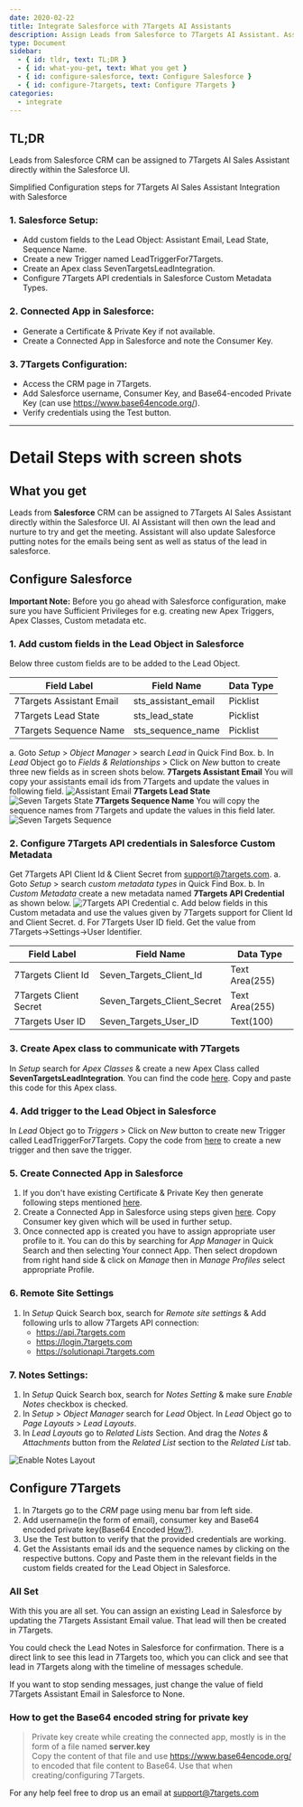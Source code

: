 ```yaml
---
date: 2020-02-22
title: Integrate Salesforce with 7Targets AI Assistants
description: Assign Leads from Salesforce to 7Targets AI Assistant. Assistant will followup and log the emails in Salesforce.
type: Document
sidebar:
  - { id: tldr, text: TL;DR }
  - { id: what-you-get, text: What you get }
  - { id: configure-salesforce, text: Configure Salesforce }
  - { id: configure-7targets, text: Configure 7Targets }
categories:
  - integrate
---
```


## TL;DR

Leads from Salesforce CRM can be assigned to 7Targets AI Sales Assistant directly within the Salesforce UI.

Simplified Configuration steps for 7Targets AI Sales Assistant Integration with Salesforce

### 1. Salesforce Setup:

- Add custom fields to the Lead Object: Assistant Email, Lead State, Sequence Name.
- Create a new Trigger named LeadTriggerFor7Targets.
- Create an Apex class SevenTargetsLeadIntegration.
- Configure 7Targets API credentials in Salesforce Custom Metadata Types.

### 2. Connected App in Salesforce:

- Generate a Certificate & Private Key if not available.
- Create a Connected App in Salesforce and note the Consumer Key.

### 3. 7Targets Configuration:

- Access the CRM page in 7Targets.
- Add Salesforce username, Consumer Key, and Base64-encoded Private Key (can use https://www.base64encode.org/).
- Verify credentials using the Test button.

---

# Detail Steps with screen shots

## What you get

Leads from **Salesforce** CRM can be assigned to 7Targets AI Sales Assistant directly within the Salesforce UI.
AI Assistant will then own the lead and nurture to try and get the meeting. Assistant will also update Salesforce putting notes for the emails being sent as well as status of the lead in salesforce.

## Configure Salesforce

**Important Note:** Before you go ahead with Salesforce configuration, make sure you have Sufficient Privileges for e.g. creating new Apex Triggers, Apex Classes, Custom metadata etc.

### 1. Add custom fields in the Lead Object in Salesforce

Below three custom fields are to be added to the Lead Object.

| Field Label              | Field Name          | Data Type |
| ------------------------ | ------------------- | --------- |
| 7Targets Assistant Email | sts_assistant_email | Picklist  |
| 7Targets Lead State      | sts_lead_state      | Picklist  |
| 7Targets Sequence Name   | sts_sequence_name   | Picklist  |

a. Goto _Setup_ > _Object Manager_ > search _Lead_ in Quick Find Box.
b. In _Lead_ Object go to _Fields & Relationships_ > Click on _New_ button to create three new fields as in screen shots below.
**7Targets Assistant Email**
You will copy your assistants email ids from 7Targets and update the values in following field.
![Assistant Email](../../images/salesforce_assistant_email.png)
**7Targets Lead State**
![Seven Targets State](../../images/salesforce_seven_targets_state.png)
**7Targets Sequence Name**
You will copy the sequence names from 7Targets and update the values in this field later.
![Seven Targets Sequence](../../images/salesforce_seven_targets_sequence.png)

### 2. Configure 7Targets API credentials in Salesforce Custom Metadata

Get 7Targets API Client Id & Client Secret from support@7targets.com.
a. Goto _Setup_ > search _custom metadata types_ in Quick Find Box.
b. In _Custom Metadata_ create a new metadata named **7Targets API Credential** as shown below.
![7Targets API Credential](../../images/salesforce_seven_targets_api.png)
c. Add below fields in this Custom metadata and use the values given by 7Targets support for Client Id and Client Secret.
d. For 7Targets User ID field. Get the value from 7Targets->Settings->User Identifier.

| Field Label            | Field Name                  | Data Type      |
| ---------------------- | --------------------------- | -------------- |
| 7Targets Client Id     | Seven_Targets_Client_Id     | Text Area(255) |
| 7Targets Client Secret | Seven_Targets_Client_Secret | Text Area(255) |
| 7Targets User ID       | Seven_Targets_User_ID       | Text(100)      |

### 3. Create Apex class to communicate with 7Targets

In _Setup_ search for _Apex Classes_ & create a new Apex Class called **SevenTargetsLeadIntegration**. You can find the code [here](https://github.com/7targets/Salesforce-Integration/blob/main/SevenTargetsLeadIntegration.cls). Copy and paste this code for this Apex class.

### 4. Add trigger to the Lead Object in Salesforce

In _Lead_ Object go to _Triggers_ > Click on _New_ button to create new Trigger called LeadTriggerFor7Targets. Copy the code from [here](https://github.com/7targets/Salesforce-Integration/blob/main/LeadTriggerFor7Targets.tgr) to create a new trigger and then save the trigger.

### 5. Create Connected App in Salesforce

1. If you don't have existing Certificate & Private Key then generate following steps mentioned [here](https://developer.salesforce.com/docs/atlas.en-us.246.0.sfdx_dev.meta/sfdx_dev/sfdx_dev_auth_key_and_cert.htm?_ga=2.43114208.439795187.1656333652-1742453021.1655933163).
1. Create a Connected App in Salesforce using steps given [here](https://help.salesforce.com/s/articleView?id=sf.task_create_connected_app.htm&type=5). Copy Consumer key given which will be used in further setup.
1. Once connected app is created you have to assign appropriate user profile to it. You can do this by searching for _App Manager_ in Quick Search and then selecting Your connect App. Then select dropdown from right hand side & click on _Manage_ then in _Manage Profiles_ select appropriate Profile.

### 6. Remote Site Settings

1. In _Setup_ Quick Search box, search for _Remote site settings_ & Add following urls to allow 7Targets API connection:
   - https://api.7targets.com
   - https://login.7targets.com
   - https://solutionapi.7targets.com

### 7. Notes Settings:

1. In _Setup_ Quick Search box, search for _Notes Setting_ & make sure _Enable Notes_ checkbox is checked.
2. In _Setup_ > _Object Manager_ search for _Lead_ Object. In _Lead_ Object go to _Page Layouts_ > _Lead Layouts_.
3. In _Lead Layouts_ go to _Related Lists_ Section. And drag the _Notes & Attachments_ button from the _Related List_ section to the _Related List_ tab.

![Enable Notes Layout](../../images/enable_notes_layout.gif)

## Configure 7Targets

1. In 7targets go to the _CRM_ page using menu bar from left side.
1. Add username(in the form of email), consumer key and Base64 encoded private key(Base64 Encoded [How?](#how-to-get-the-base64-encoded-string-for-private-key)).
1. Use the Test button to verify that the provided credentials are working.
1. Get the Assistants email ids and the sequence names by clicking on the respective buttons. Copy and Paste them in the relevant fields in the custom fields created for the Lead Object in Salesforce.

### All Set

With this you are all set. You can assign an existing Lead in Salesforce by updating the 7Targets Assistant Email value. That lead will then be created in 7Targets.

You could check the Lead Notes in Salesforce for confirmation. There is a direct link to see this lead in 7Targets too, which you can click and see that lead in 7Targets along with the timeline of messages schedule.

If you want to stop sending messages, just change the value of field 7Targets Assistant Email in Salesforce to None.

### How to get the Base64 encoded string for private key

> Private key create while creating the connected app, mostly is in the form of a file named **server.key**  
> Copy the content of that file and use https://www.base64encode.org/ to encoded that file content to Base64. Use that when creating/configuring 7Targets.

For any help feel free to drop us an email at support@7targets.com
